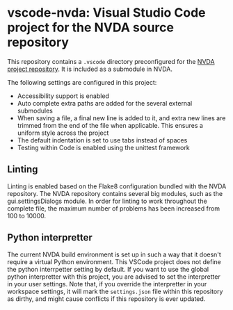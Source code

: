 # vscode-nvda: Visual Studio Code project for the NVDA source repository

This repository contains a `.vscode` directory preconfigured for the [NVDA project repository](https://github.com/nvaccess/nvda).
It is included as a submodule in NVDA.

The following settings are configured in this project:

* Accessibility support is enabled
* Auto complete extra paths are added for the several external submodules
* When saving a file, a final new line is added to it, and extra new lines are trimmed from the end of the file when applicable. This ensures a uniform style across the project
* The default indentation is set to use tabs instead of spaces
* Testing within Code is enabled using the unittest framework

## Linting

Linting is enabled based on the Flake8 configuration bundled with the NVDA repository.
The NVDA repository contains several big modules, such as the gui.settingsDialogs module.
In order for linting to work throughout the complete file, the maximum number of problems has been increased from 100 to 10000.

## Python interpretter

The current NVDA build environment is set up in such a way that it doesn't require a virtual Python environment.
This VSCode project does not define the python interrpetter setting by default.
If you want to use the global python interpretter with this project, you are advised to set the interpretter in your user settings.
Note that, if you override the interpretter in your workspace settings, it will mark the `settings.json` file within this repository as dirthy, and might cause conflicts if this repository is ever updated.
